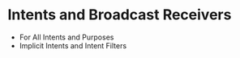# Intents and Broadcast Receivers
- For All Intents and Purposes 
- Implicit Intents and Intent Filters 
